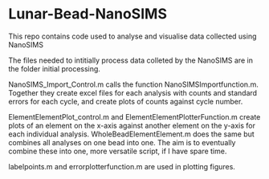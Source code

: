 # Lunar-Bead-NanoSIMS

This repo contains code used to analyse and visualise data collected using NanoSIMS

The files needed to intitially process data colleted by the NanoSIMS are in the folder initial processing.

NanoSIMS_Import_Control.m calls the function NanoSIMSImportfunction.m. Together they create excel files for each analysis with counts and standard errors for each cycle, and create plots of counts against cycle number.

ElementElementPlot_control.m and ElementElementPlotterFunction.m create plots of an element on the x-axis against another element on the y-axis for each individual analysis. WholeBeadElementElement.m does the same but combines all analyses on one bead into one. The aim is to eventually combine these into one, more versatile script, if I have spare time. 

labelpoints.m and errorplotterfunction.m are used in plotting figures.
